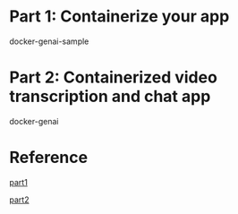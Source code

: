 # Part 1: Containerize your app
docker-genai-sample

# Part 2: Containerized video transcription and chat app
docker-genai

# Reference
[part1](ttps://github.com/craig-osterhout/docker-genai-sample)

[part2](https://github.com/Davidnet/docker-genai.git)
